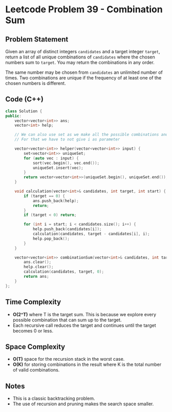 # Leetcode Problem 39 - Combination Sum

## Problem Statement
Given an array of distinct integers `candidates` and a target integer `target`, return a list of all unique combinations of `candidates` where the chosen numbers sum to `target`. You may return the combinations in any order.

The same number may be chosen from `candidates` an unlimited number of times. Two combinations are unique if the frequency of at least one of the chosen numbers is different.

## Code (C++)

```cpp
class Solution {
public:
    vector<vector<int>> ans;
    vector<int> help;

    // We can also use set as we make all the possible combinations and then take only unique ones.
    // For that we have to not give i as parameter

    vector<vector<int>> helper(vector<vector<int>> input) {
        set<vector<int>> uniqueSet;
        for (auto vec : input) {
            sort(vec.begin(), vec.end()); 
            uniqueSet.insert(vec);       
        }
        return vector<vector<int>>(uniqueSet.begin(), uniqueSet.end());
    }

    void calculation(vector<int>& candidates, int target, int start) {
        if (target == 0) {
            ans.push_back(help);
            return;
        }
        if (target < 0) return;

        for (int i = start; i < candidates.size(); i++) {
            help.push_back(candidates[i]);
            calculation(candidates, target - candidates[i], i);
            help.pop_back(); 
        }
    }

    vector<vector<int>> combinationSum(vector<int>& candidates, int target) {
        ans.clear();
        help.clear();
        calculation(candidates, target, 0);
        return ans; 
    }
};
```

## Time Complexity
- **O(2^T)** where T is the target sum. This is because we explore every possible combination that can sum up to the target.
- Each recursive call reduces the target and continues until the target becomes 0 or less.

## Space Complexity
- **O(T)** space for the recursion stack in the worst case.
- **O(K)** for storing combinations in the result where K is the total number of valid combinations.

## Notes
- This is a classic backtracking problem.
- The use of recursion and pruning makes the search space smaller.
